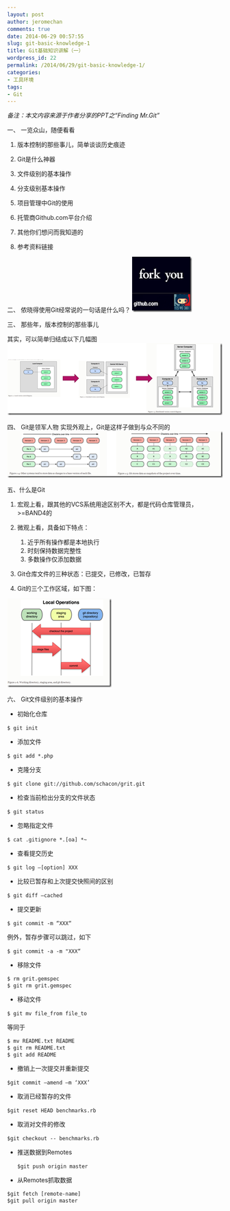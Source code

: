 ```yaml
---
layout: post
author: jeromechan
comments: true
date: 2014-06-29 00:57:55
slug: git-basic-knowledge-1
title: Git基础知识讲解（一）
wordpress_id: 22
permalink: /2014/06/29/git-basic-knowledge-1/
categories:
- 工具环境
tags:
- Git
---
```


_备注：本文内容来源于作者分享的PPT之“Finding Mr.Git”_

一、 一览众山，随便看看

  1. 版本控制的那些事儿，简单谈谈历史痕迹 

	
  2. Git是什么神器 

	
  3. 文件级别的基本操作 

	
  4. 分支级别基本操作 

	
  5. 项目管理中Git的使用 

	
  6. 托管商Github.com平台介绍 

	
  7. 其他你们想问而我知道的 

	
  8. 参考资料链接



二、 侬晓得使用Git经常说的一句话是什么吗？
[![image](/images/2014-06-29-git-basic-knowledge-1/image_thumb46.png)](/images/2014-06-29-git-basic-knowledge-1/image46.png)


三、 那些年，版本控制的那些事儿

其实，可以简单归结成以下几幅图
[![image](/images/2014-06-29-git-basic-knowledge-1/image_thumb47.png)](/images/2014-06-29-git-basic-knowledge-1/image47.png)


四、 Git是领军人物
实现外观上，Git是这样子做到与众不同的
[![image](/images/2014-06-29-git-basic-knowledge-1/image_thumb48.png)](/images/2014-06-29-git-basic-knowledge-1/image48.png)


五、什么是Git 

1. 宏观上看，跟其他的VCS系统用途区别不大，都是代码仓库管理员，>=BAND4的
2. 微观上看，具备如下特点：
  	1. 近乎所有操作都是本地执行
	2. 时刻保持数据完整性
	3. 多数操作仅添加数据 
	
3. Git仓库文件的三种状态：已提交，已修改，已暂存 
4. Git的三个工作区域，如下图：

[![image](/images/2014-06-29-git-basic-knowledge-1/image_thumb49.png)](/images/2014-06-29-git-basic-knowledge-1/image49.png)


六、 Git文件级别的基本操作

- 初始化仓库


    
`$ git init`




	
- 添加文件


    
`$ git add *.php`




	
- 克隆分支


    
`$ git clone git://github.com/schacon/grit.git`




	
- 检查当前检出分支的文件状态


    
`$ git status`




	
- 忽略指定文件


    
`$ cat .gitignore *.[oa] *~`




	
- 查看提交历史


    
`$ git log –[option] XXX`




	
- 比较已暂存和上次提交快照间的区别


    
`$ git diff –cached`




	
- 提交更新


    
`$ git commit -m “XXX“`


例外，暂存步骤可以跳过，如下

    
`$ git commit -a -m "XXX“  `

    	
- 移除文件    
    
```
$ rm grit.gemspec
$ git rm grit.gemspec
```




	
- 移动文件


    
`$ git mv file_from file_to`


等同于

   
``` 
$ mv README.txt README
$ git rm README.txt
$ git add README
```




	
- 撤销上一次提交并重新提交


    
`$git commit –amend –m ‘XXX’`




	
- 取消已经暂存的文件


    
`$git reset HEAD benchmarks.rb`




	
- 取消对文件的修改


    
`$git checkout -- benchmarks.rb`




	
- 推送数据到Remotes


    
    `$git push origin master`




	
- 从Remotes抓取数据

```
$git fetch [remote-name]
$git pull origin master
```





